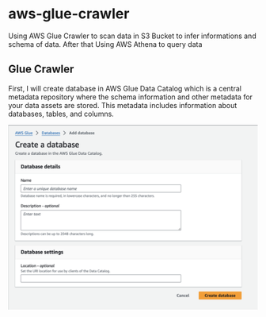 # aws-glue-crawler
Using AWS Glue Crawler to scan data in S3 Bucket to infer informations and schema of data. After that Using AWS Athena to query data

## Glue Crawler

First, I will create database in AWS Glue Data Catalog which is a central metadata repository where the schema information and other metadata for your data assets are stored. This metadata includes information about databases, tables, and columns.

![Create Database](./images/create_database_in_data_catalog.png)
